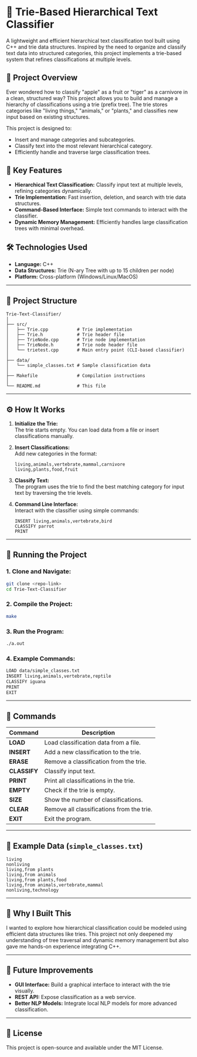 # 🌳 Trie-Based Hierarchical Text Classifier

A lightweight and efficient hierarchical text classification tool built using C++ and trie data structures. Inspired by the need to organize and classify text data into structured categories, this project implements a trie-based system that refines classifications at multiple levels.

## 🚀 Project Overview
Ever wondered how to classify "apple" as a fruit or "tiger" as a carnivore in a clean, structured way? This project allows you to build and manage a hierarchy of classifications using a trie (prefix tree). The trie stores categories like "living things," "animals," or "plants," and classifies new input based on existing structures.

This project is designed to:
- Insert and manage categories and subcategories.
- Classify text into the most relevant hierarchical category.
- Efficiently handle and traverse large classification trees.

## 🎯 Key Features
- **Hierarchical Text Classification:** Classify input text at multiple levels, refining categories dynamically.  
- **Trie Implementation:** Fast insertion, deletion, and search with trie data structures.  
- **Command-Based Interface:** Simple text commands to interact with the classifier.  
- **Dynamic Memory Management:** Efficiently handles large classification trees with minimal overhead.  

## 🛠️ Technologies Used
- **Language:** C++  
- **Data Structures:** Trie (N-ary Tree with up to 15 children per node)  
- **Platform:** Cross-platform (Windows/Linux/MacOS)  

---

## 📂 Project Structure
```
Trie-Text-Classifier/
│
├── src/
│   ├── Trie.cpp           # Trie implementation
│   ├── Trie.h             # Trie header file
│   ├── TrieNode.cpp       # Trie node implementation
│   ├── TrieNode.h         # Trie node header file
│   └── trietest.cpp       # Main entry point (CLI-based classifier)
│
├── data/
│   └── simple_classes.txt # Sample classification data
│
├── Makefile               # Compilation instructions
│
└── README.md              # This file
```

---

## ⚙️ How It Works
1. **Initialize the Trie:**  
   The trie starts empty. You can load data from a file or insert classifications manually.  

2. **Insert Classifications:**  
   Add new categories in the format:  
   ```
   living,animals,vertebrate,mammal,carnivore
   living,plants,food,fruit
   ```

3. **Classify Text:**  
   The program uses the trie to find the best matching category for input text by traversing the trie levels.

4. **Command Line Interface:**  
   Interact with the classifier using simple commands:  
   ```
   INSERT living,animals,vertebrate,bird
   CLASSIFY parrot
   PRINT
   ```

---

## 🚦 Running the Project
### 1. Clone and Navigate:
```bash
git clone <repo-link>
cd Trie-Text-Classifier
```

### 2. Compile the Project:
```bash
make
```

### 3. Run the Program:
```bash
./a.out
```

### 4. Example Commands:
```bash
LOAD data/simple_classes.txt
INSERT living,animals,vertebrate,reptile
CLASSIFY iguana
PRINT
EXIT
```

---

## 📜 Commands
| Command    | Description                                   |
|------------|-----------------------------------------------|
| **LOAD**   | Load classification data from a file.         |
| **INSERT** | Add a new classification to the trie.         |
| **ERASE**  | Remove a classification from the trie.        |
| **CLASSIFY**| Classify input text.                         |
| **PRINT**  | Print all classifications in the trie.        |
| **EMPTY**  | Check if the trie is empty.                   |
| **SIZE**   | Show the number of classifications.           |
| **CLEAR**  | Remove all classifications from the trie.     |
| **EXIT**   | Exit the program.                             |

---

## 🧪 Example Data (`simple_classes.txt`)
```text
living
nonliving
living,from plants
living,from animals
living,from plants,food
living,from animals,vertebrate,mammal
nonliving,technology
```

---

## 🎨 Why I Built This
I wanted to explore how hierarchical classification could be modeled using efficient data structures like tries. This project not only deepened my understanding of tree traversal and dynamic memory management but also gave me hands-on experience integrating C++.

---

## 🚧 Future Improvements
- **GUI Interface:** Build a graphical interface to interact with the trie visually.  
- **REST API:** Expose classification as a web service.  
- **Better NLP Models:** Integrate local NLP models for more advanced classification.  

---

## 📝 License
This project is open-source and available under the MIT License.

